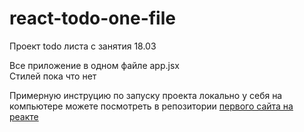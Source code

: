 # react-todo-one-file
 Проект todo листа с занятия 18.03

 Все приложение в одном файле app.jsx
 <br> Стилей пока что нет

Примерную инструцию по запуску проекта локально у себя на компьютере можете посмотреть в репозитории [первого сайта на реакте](https://github.com/IlushaKAI/React-first-site/tree/main/reactfacts)